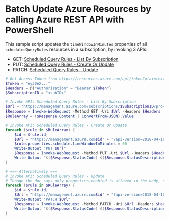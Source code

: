 # Batch Update Azure Resources by calling Azure REST API with PowerShell

This sample script updates the `timeWindowInMinutes` properties of all `scheduledQueryRules` resources in a subscription, by invoking 3 APIs:

* GET: [Scheduled Query Rules - List By Subscription](https://docs.microsoft.com/en-us/rest/api/monitor/scheduledqueryrules/listbysubscription)
* PUT: [Scheduled Query Rules - Create Or Update](https://docs.microsoft.com/en-us/rest/api/monitor/scheduledqueryrules/createorupdate)
* PATCH: [Scheduled Query Rules - Update](https://docs.microsoft.com/en-us/rest/api/monitor/scheduledqueryrules/update)

```powershell
# Get Access Token from https://resources.azure.com/api/token?plaintext=true
$Token = "eyJ0eX..."
$Headers = @{"Authorization" = "Bearer $Token"}
$SubscriptionID = "<subID>"

# Invoke API: Scheduled Query Rules - List By Subscription
$Url = "https://management.azure.com/subscriptions/$SubscriptionID/providers/microsoft.insights/scheduledQueryRules?api-version=2018-04-16"
$Response = Invoke-WebRequest -Method GET -Uri $Url -Headers $Headers
$RuleArray = ($Response.Content | ConvertFrom-JSON).Value

# Invoke API: Scheduled Query Rules - Create Or Update
foreach ($rule in $RuleArray) {
    $id = $rule.id;    
    $Url = "https://management.azure.com$id" + "?api-version=2018-04-16"
    $rule.properties.schedule.timeWindowInMinutes = 60
    Write-Output "PUT $Url"
    $Response = Invoke-WebRequest -Method PUT -Uri $Url -Headers $Headers -ContentType "application/json" -Body ($rule | ConvertTo-Json -Depth 10) 
    Write-Output "$($Response.StatusCode) $($Response.StatusDescription)"
}

# === Alternatively ===
# Invoke API: Scheduled Query Rules - Update
# Though the doc says only properties.enabled is allowed in the body, changing other property also seems to work.
foreach ($rule in $RuleArray) {
    $id = $rule.id;
    $Url = "https://management.azure.com$id" + "?api-version=2018-04-16"
    Write-Output "PATCH $Url"
    $Response = Invoke-WebRequest -Method PATCH -Uri $Url -Headers $Headers -ContentType "application/json" -Body '{"properties": { "schedule": {"frequencyInMinutes": 5, "timeWindowInMinutes": 60}}}'
    Write-Output "$($Response.StatusCode) $($Response.StatusDescription)"
}
```
